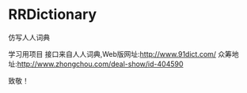 # RRDictionary
仿写人人词典

学习用项目
接口来自人人词典,Web版网址:http://www.91dict.com/
众筹地址:http://www.zhongchou.com/deal-show/id-404590

致敬！
